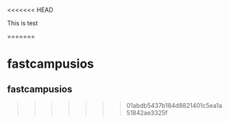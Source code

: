 <<<<<<< HEAD

This is test 



=======
# fastcampusios
## fastcampusios
>>>>>>> 01abdb5437b184d8821401c5ea1a51842ae3325f
